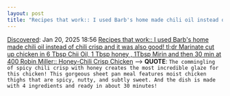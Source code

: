 ```yaml
---
layout: post
title: "Recipes that work:: I used Barb's home made chili oil instead of chili crisp and it was also good! tl;dr Marinate cut up chicken in 6 Tbsp Chii Oil, 1 Tbsp honey , 1Tbsp Mirin  and then 30 min at 400 Robin Miller:: Honey-Chili Crisp Chicken"
---
```

[Discovered](http://rolandtanglao.com/2020/07/29/p1-blogthis-checkvist-list-links-to-blog/): Jan 20, 2025 18:56 [Recipes that work:: I used Barb's home made chili oil instead of chili crisp and it was also good! tl;dr Marinate cut up chicken in 6 Tbsp Chii Oil, 1 Tbsp honey , 1Tbsp Mirin  and then 30 min at 400 Robin Miller:: Honey-Chili Crisp Chicken](https://robinmillercooks.com/pasta/f/honey-chili-crisp-chicken) --> **QUOTE**: `The commingling of spicy chili crisp with honey creates the most incredible glaze for this chicken! This gorgeous sheet pan meal features moist chicken thighs that are spicy, nutty, and subtly sweet. And the dish is made with 4 ingredients and ready in about 30 minutes! `
